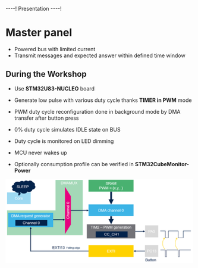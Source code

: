 ----!
Presentation
----!
# Master panel
- Powered bus with limited current
- Transmit messages and expected answer within defined time window

## During the Workshop
- Use **STM32U83-NUCLEO** board

- Generate low pulse with various duty cycle thanks **TIMER in PWM** mode

- PWM duty cycle reconfiguration done in background mode by DMA transfer after button press

- 0% duty cycle simulates IDLE state on BUS

- Duty cycle is monitored on LED dimming

- MCU never wakes up

- Optionally consumption profile can be verified in **STM32CubeMonitor-Power**
  
![image](./img/master.png)